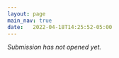 ```yaml
---
layout: page
main_nav: true
date:   2022-04-18T14:25:52-05:00
---
```


*Submission has not opened yet.*
